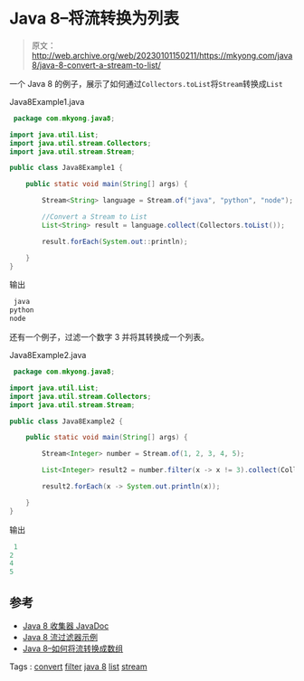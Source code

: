 # Java 8–将流转换为列表

> 原文：<http://web.archive.org/web/20230101150211/https://mkyong.com/java8/java-8-convert-a-stream-to-list/>

一个 Java 8 的例子，展示了如何通过`Collectors.toList`将`Stream`转换成`List`

Java8Example1.java

```java
 package com.mkyong.java8;

import java.util.List;
import java.util.stream.Collectors;
import java.util.stream.Stream;

public class Java8Example1 {

    public static void main(String[] args) {

        Stream<String> language = Stream.of("java", "python", "node");

        //Convert a Stream to List
        List<String> result = language.collect(Collectors.toList());

        result.forEach(System.out::println);

    }
} 
```

输出

```java
 java
python
node 
```

还有一个例子，过滤一个数字 3 并将其转换成一个列表。

Java8Example2.java

```java
 package com.mkyong.java8;

import java.util.List;
import java.util.stream.Collectors;
import java.util.stream.Stream;

public class Java8Example2 {

    public static void main(String[] args) {

        Stream<Integer> number = Stream.of(1, 2, 3, 4, 5);

        List<Integer> result2 = number.filter(x -> x != 3).collect(Collectors.toList());

        result2.forEach(x -> System.out.println(x));

    }
} 
```

输出

```java
 1
2
4
5 
```

## 参考

*   [Java 8 收集器 JavaDoc](http://web.archive.org/web/20210815163519/https://docs.oracle.com/javase/8/docs/api/java/util/stream/Collectors.html)
*   [Java 8 流过滤器示例](/web/20210815163519/https://mkyong.com/java8/java-8-streams-filter-examples/)
*   [Java 8–如何将流转换成数组](/web/20210815163519/https://mkyong.com/java8/java-8-how-to-convert-a-stream-to-array/)

Tags : [convert](http://web.archive.org/web/20210815163519/https://mkyong.com/tag/convert/) [filter](http://web.archive.org/web/20210815163519/https://mkyong.com/tag/filter/) [java 8](http://web.archive.org/web/20210815163519/https://mkyong.com/tag/java-8/) [list](http://web.archive.org/web/20210815163519/https://mkyong.com/tag/list/) [stream](http://web.archive.org/web/20210815163519/https://mkyong.com/tag/stream/)<input type="hidden" id="mkyong-current-postId" value="14035">